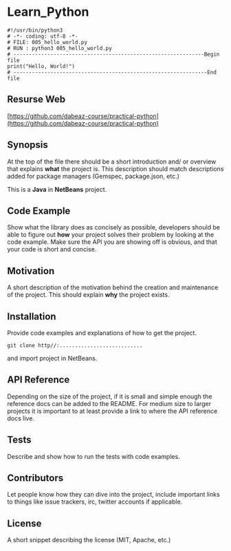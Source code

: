 # Learn_Python

```python3
#!/usr/bin/python3
# -*- coding: utf-8 -*-
# FILE: 005_hello_world.py
# RUN : python3 005_hello_world.py
# --------------------------------------------------------------Begin file
print("Hello, World!")
# ---------------------------------------------------------------End file
```

## Resurse Web
[https://github.com/dabeaz-course/practical-python](https://github.com/dabeaz-course/practical-python)

## Synopsis

At the top of the file there should be a short introduction and/ or overview that explains **what** the project is. This description should match descriptions added for package managers (Gemspec, package.json, etc.)

This is a **Java** in **NetBeans** project.

## Code Example

Show what the library does as concisely as possible, developers should be able to figure out **how** your project solves their problem by looking at the code example. Make sure the API you are showing off is obvious, and that your code is short and concise.

## Motivation

A short description of the motivation behind the creation and maintenance of the project. This should explain **why** the project exists.

## Installation

Provide code examples and explanations of how to get the project.
```
git clone http//:...........................
```
and import project in NetBeans.

## API Reference

Depending on the size of the project, if it is small and simple enough the reference docs can be added to the README. For medium size to larger projects it is important to at least provide a link to where the API reference docs live.

## Tests

Describe and show how to run the tests with code examples.

## Contributors

Let people know how they can dive into the project, include important links to things like issue trackers, irc, twitter accounts if applicable.

## License

A short snippet describing the license (MIT, Apache, etc.)
